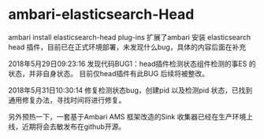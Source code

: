# ambari-elasticsearch-Head
ambari install elasticsearch-head plug-ins
扩展了ambari 安装 elasticsearch head 插件，目前已在正式环境部署，未发现什么bug，具体的内容后面在补充



2018年5月29日09:23:16
发现代码BUG1：head插件检测状态组件检测的事ES 的状态，并非自身状态。  目前仅head插件有此BUG  后续将被整改。

2018年5月31日10:30:14
修复检测状态bug，创建pid 以及检测pid 状态，已找到通用修复办法，寻找时间将进行修复。


另外预热一下，一套基于Ambari AMS 框架改造的Sink 收集器已经在生产环境上线，近期将会去敏发布在github开源。


